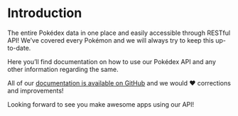 # Introduction

The entire Pokédex data in one place and easily accessible through RESTful API! We’ve covered every Pokémon and we will always try to keep this up-to-date.

Here you’ll find documentation on how to use our Pokédex API and any other information regarding the same.

All of our [documentation is available on GitHub](https://github.com/PokeDevs/pokedex-api-docs) and we would ❤ corrections and improvements!



Looking forward to see you make awesome apps using our API!
